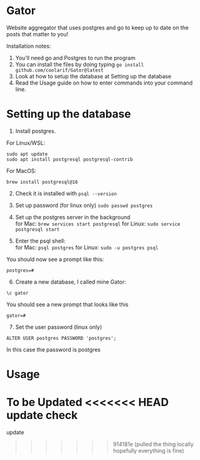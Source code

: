 # Gator

Website aggregator that uses postgres and go to keep up to date on the posts that matter to you!

Installation notes: 
1) You'll need go and Postgres to run the program
2) You can install the files by doing typing ```go install github.com/coolarif/Gator@latest```  
3) Look at how to setup the database at Setting up the database
4) Read the Usage guide on how to enter commands into your command line.

# Setting up the database
1) Install postgres.  

For Linux/WSL:  
```
sudo apt update 
sudo apt install postgresql postgresql-contrib
```  
For MacOS: 
```
brew install postgresql@16
```

2) Check it is installed with ```psql --version```

3) Set up password (for linux only) ```sudo passwd postgres```

4) Set up the postgres server in the background<br>
for Mac: ```brew services start postgresql```
for Linux: ```sudo service postgresql start```

5) Enter the psql shell:<br>
for Mac: ```psql postgres```
for Linux: ```sudo -u postgres psql```

You should now see a prompt like this: 
```
postgres=#
```

6) Create a new database, I called mine Gator:
```
\c gator
```
You should see a new prompt that looks like this
```
gator=#
```

7) Set the user password (linux only)
```
ALTER USER postgres PASSWORD 'postgres';
```  
In this case the password is postgres  
  
# Usage
To be Updated
<<<<<<< HEAD
update check
=======
update
>>>>>>> 914181e (pulled the thing locally hopefully everything is fine)
